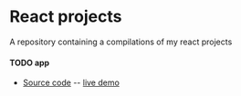 # React projects

A repository containing a compilations of my react projects

#### TODO app

- [Source code](https://github.com/qoudri4re/react-projects/tree/main/todo) -- [live demo](https://qoudri4re-todo-app-react.netlify.app/)

